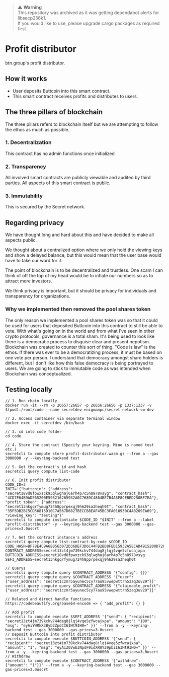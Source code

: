 > :warning: **Warning**
> <br>
> This repository was archived as it was getting dependabot alerts for libsecp256k1.
> <br>
> If you would like to use, please upgrade cargo packages as required first.

# Profit distributor
btn.group's profit distributor.

## How it works
* User deposits Buttcoin into this smart contract.
* This smart contract receives profits and distributes to users.

## The three pillars of blockchain
The three pillars refers to blockchain itself but we are attempting to follow the ethos as much as possible.

### 1. Decentralization
This contract has no admin functions once initialized

### 2. Transparency
All involved smart contracts are publicly viewable and audited by third parties. All aspects of this smart contract is public.

### 3. Immutability
This is secured by the Secret network.

## Regarding privacy
We have thought long and hard about this and have decided to make all aspects public. 

We thought about a centralized option where we only hold the viewing keys and show a delayed balance, but this would mean that the user base would have to take our word for it.

The point of blockchain is to be decentralized and trustless. One scam I can think of off the top of my head would be to inflate our numbers so as to attract more investors.

We think privacy is important, but it should be privacy for individuals and transparency for organizations.

###  Why we implemented then removed the pool shares token
The only reason we implemented a pool shares token was so that it could be used for users that deposited Buttcoin into this contract to still be able to vote. With what's going on in the world and from what I've seen in other crypto protocols, governance is a total sham. It's being used to look like there is a democratic process to disguise clear and present nepotism. Blockchain was created to counter this sort of thing. "Code is law" is the ethos. If there was ever to be a democratizing process, it must be based on one vote per person. I understand that democracy amongst share holders is different, but I don't like how this false democracy is being portrayed to users. We are going to stick to immutable code as was intended when Blockchain was conceptualized.

## Testing locally
```
// 1. Run chain locally
docker run -it --rm -p 26657:26657 -p 26656:26656 -p 1337:1337 -v $(pwd):/root/code --name secretdev enigmampc/secret-network-sw-dev

// 2. Access container via separate terminal window
docker exec -it secretdev /bin/bash

// 3. cd into code folder
cd code

// 4. Store the contract (Specify your keyring. Mine is named test etc.)
secretcli tx compute store profit-distributor.wasm.gz --from a --gas 3000000 -y --keyring-backend test

// 5. Get the contract's id and hash
secretcli query compute list-code

// 6. Init profit distributor 
CODE_ID=3
INIT='{"buttcoin": {"address": "secret18vd8fpwxzck93qlwghaj6arh4p7c5n8978vsyg", "contract_hash": "4CD7F64B9ADE65200E595216265932A0C7689C4804BE7B4A5F8CEBED250BF7EA"}, "profit_token": {"address": "secret13nkgqrfymug724h8pprpexqj9h629sa3heqh0t", "contract_hash": "35F5DB2BC5CD56815D10C7A567D6827BECCB8EAF45BC3FA016930C4A8209EA69"}, "viewing_key": "testing"}'
secretcli tx compute instantiate $CODE_ID "$INIT" --from a --label "profit-distributor" -y --keyring-backend test --gas 3000000 --gas-prices=3.0uscrt

// 7. Get the contract instance's address
secretcli query compute list-contract-by-code $CODE_ID
CODE_HASH=BF78E4C9A6E0563072D36DEF3D6C44FB2BD8FED15932A5ECAD4915200D728813
CONTRACT_ADDRESS=secret13zt4jm739kckv744dag8jlqj4vqe5zfwcajxpa
BUTTCOIN_ADDRESS=secret18vd8fpwxzck93qlwghaj6arh4p7c5n8978vsyg
SEFI_ADDRESS=secret13nkgqrfymug724h8pprpexqj9h629sa3heqh0t

// Querys
secretcli query compute query $CONTRACT_ADDRESS '{"config": {}}'
secretcli query compute query $CONTRACT_ADDRESS '{"user": {"user_address": "secret1czmr5ayunec5cy77au95vwepwttrn5zaq3uv29"}}'
secretcli query compute query $CONTRACT_ADDRESS '{"claimable_profit": {"user_address": "secret1czmr5ayunec5cy77au95vwepwttrn5zaq3uv29"}}'

// Related and direct handle functions
https://codebeautify.org/base64-encode => { "add_profit": {} }

// Add profit
secretcli tx compute execute $SEFI_ADDRESS '{"send": { "recipient": "secret13zt4jm739kckv744dag8jlqj4vqe5zfwcajxpa", "amount": "100", "msg": "eyAiYWRkX3Byb2ZpdCI6IHt9IH0=" }}' --from a -y --keyring-backend test --gas 3000000 --gas-prices=3.0uscrt
// Deposit Buttcoin into profit distributor
secretcli tx compute execute $BUTTCOIN_ADDRESS '{"send": { "recipient": "secret13zt4jm739kckv744dag8jlqj4vqe5zfwcajxpa", "amount": "1", "msg": "eyAiZGVwb3NpdF9idXR0Y29pbiI6IHt9IH0=" }}' --from a -y --keyring-backend test --gas 3000000 --gas-prices=3.0uscrt
// Withdraw
secretcli tx compute execute $CONTRACT_ADDRESS '{"withdraw": {"amount": "1"}}' --from a -y --keyring-backend test --gas 3000000 --gas-prices=3.0uscrt
```
